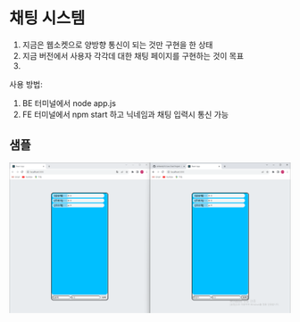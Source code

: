 # 채팅 시스템

1. 지금은 웹소켓으로 양방향 통신이 되는 것만 구현을 한 상태
2. 지금 버전에서 사용자 각각데 대한 채팅 페이지를 구현하는 것이 목표
3. 


사용 방법:
1. BE 터미널에서 node app.js
2. FE 터미널에서 npm start 하고 닉네임과 채팅 입력시 통신 가능

## 샘플
![채팅시스템](./%EC%9D%B4%EC%8A%AC%ED%86%A1%ED%86%A1%20%EC%B1%84%ED%8C%85%20%EC%9B%B9%EC%86%8C%EC%BC%93%20%EC%B1%84%ED%8C%85%EC%8B%9C%EC%8A%A4%ED%85%9C%20%EA%B5%AC%ED%98%84.png)